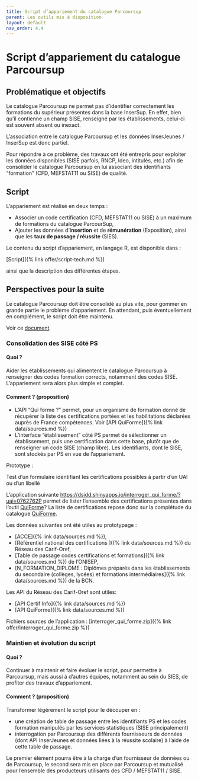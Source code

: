 ```yaml
---
title: Script d’appariement du catalogue Parcoursup
parent: Les outils mis à disposition
layout: default
nav_order: 4.4
---
```


# Script d’appariement du catalogue Parcoursup

## Problématique et objectifs

Le catalogue Parcoursup ne permet pas d’identifier correctement les formations du supérieur présentes dans la base InserSup. En effet, bien qu’il contienne un champ SISE, renseigné par les établissements, celui-ci est souvent absent ou inexact.

L’association entre le catalogue Parcoursup et les données InserJeunes / InserSup est donc partiel.

Pour répondre à ce problème, des travaux ont été entrepris pour exploiter les données disponibles (SISE parfois, RNCP, Ideo, intitulés, etc.) afin de consolider le catalogue Parcoursup en lui associant des identifiants “formation” (CFD, MEFSTAT11 ou SISE) de qualité.

## Script

L’appariement est réalisé en deux temps :

- Associer un code certification (CFD, MEFSTAT11 ou SISE) à un maximum de formations du catalogue ParcourSup,
- Ajouter les données d’**insertion** et de **rémunération** (Exposition), ainsi que les **taux de passage / réussite** (SIES).

Le contenu du script d’appariement, en langage R, est disponible dans : 

[Script]({% link offer/script-tech.md %})

ainsi que la description des différentes étapes.

## Perspectives pour la suite

Le catalogue Parcoursup doit être consolidé au plus vite, pour gommer en grande partie le problème d’appariement. En attendant, puis éventuellement en complément, le script doit être maintenu.

Voir ce [document](https://docs.google.com/presentation/d/1ieePAfL0mq5mMmDoaoDsUzJk5WAAzMziZMPIySgLB6g/edit?usp=sharing).

### Consolidation des SISE côté PS

#### Quoi ?

Aider les établissements qui alimentent le catalogue Parcoursup à renseigner des codes formation corrects, notamment des codes SISE. L’appariement sera alors plus simple et complet.

#### Comment ? (proposition)

- L’API “Qui forme ?” permet, pour un organisme de formation donné de récupérer la liste des certifications portées et les habilitations déclarées auprès de France compétences. Voir [API QuiForme]({% link data/sources.md %})
- L’interface “établissement” côté PS permet de sélectionner un établissement, puis une certification dans cette base, plutôt que de renseigner un code SISE (champ libre). Les identifiants, dont le SISE, sont stockés par PS en vue de l’appariement.

Prototype : 

Test d’un formulaire identifiant les certifications possibles à partir d’un UAI ou d’un libellé

L’application suivante https://dsidd.shinyapps.io/interroger_qui_forme/?uai=0762762P permet de lister l’ensemble des certifications présentes dans l’outil [QuiForme](https://www.intercariforef.org/rco_search/quiforme)?  La liste de certifications repose donc sur la complétude du catalogue [QuiForme](https://www.intercariforef.org/rco_search/quiforme). 

Les données suivantes ont été utiles au prototypage :

- [ACCE]({% link data/sources.md %}),
- [Référentiel national des certifications ]({% link data/sources.md %}) du Réseau des Carif-Oref,
- [Table de passage codes certifications et formations]({% link data/sources.md %}) de l’ONISEP,
- [N_FORMATION_DIPLOME : Diplômes préparés dans les établissements du secondaire (collèges, lycées) et formations intermédiaires]({% link data/sources.md %}) de la BCN.

Les API du Réseau des Carif-Oref sont utiles:

- [API Certif Info]({% link data/sources.md %})
- [API QuiForme]({% link data/sources.md %})

Fichiers sources de l’application : [interroger_qui_forme.zip]({% link offer/interroger_qui_forme.zip %})

### Maintien et évolution du script

#### Quoi ?

Continuer à maintenir et faire évoluer le script, pour permettre à Parcoursup, mais aussi à d’autres équipes, notamment au sein du SIES, de profiter des travaux d’appariement.

#### Comment ? (proposition)

Transformer légèrement le script pour le découper en : 

- une création de table de passage entre les identifiants PS et les codes formation manipulés par les services statistiques (SISE principalement)
- interrogation par Parcoursup des différents fournisseurs de données (dont API InserJeunes et données liées à la réussite scolaire) à l’aide de cette table de passage.

Le premier élément pourra être à la charge d’un fournisseur de données ou de Parcoursup, le second sera mis en place par Parcoursup et mutualisé pour l’ensemble des producteurs utilisants des CFD / MEFSTAT11 / SISE.